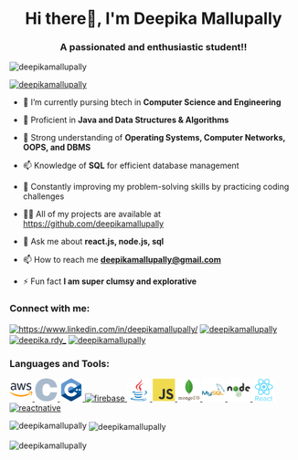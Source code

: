 
<!--
**deepikamallupally/deepikamallupally** is a ✨ _special_ ✨ repository because its `README.md` (this file) appears on your GitHub profile.

Here are some ideas to get you started:

- 🔭 I’m currently working on ...
- 🌱 I’m currently learning ...
- 👯 I’m looking to collaborate on ...
- 🤔 I’m looking for help with ...
- 💬 Ask me about ...
- 📫 How to reach me: ...
- 😄 Pronouns: ...
- ⚡ Fun fact: ...
-->
<h1 align="center">Hi there👋, I'm Deepika Mallupally</h1>
<h3 align="center">A passionated and enthusiastic student!!</h3>

<p align="left"> <img src="https://komarev.com/ghpvc/?username=deepikamallupally&label=Profile%20views&color=0e75b6&style=flat" alt="deepikamallupally" /> </p>

<p align="left"> <a href="https://github.com/ryo-ma/github-profile-trophy"><img src="https://github-profile-trophy.vercel.app/?username=deepikamallupally" alt="deepikamallupally" /></a> </p>

- 🔭 I’m currently pursing btech in **Computer Science and Engineering**

- 🌱 Proficient in **Java and Data Structures & Algorithms**

- 📝 Strong understanding of **Operating Systems, Computer Networks, OOPS, and DBMS**
  
- 📫 Knowledge of **SQL** for efficient database management

- 🔭 Constantly improving my problem-solving skills by practicing coding challenges

- 👨‍💻 All of my projects are available at https://github.com/deepikamallupally

- 💬 Ask me about **react.js, node.js, sql**

- 📫 How to reach me **deepikamallupally@gmail.com**

- ⚡ Fun fact **I am super clumsy and explorative**

<h3 align="left">Connect with me:</h3>
<p align="left">
<a href="https://www.linkedin.com/in/deepika-mallupally-5a52b5282/" target="blank"><img align="center" src="https://raw.githubusercontent.com/rahuldkjain/github-profile-readme-generator/master/src/images/icons/Social/linked-in-alt.svg" alt="https://www.linkedin.com/in/deepikamallupally/" height="30" width="40" /></a>
<a href="https://codesandbox.com/deepikamallupally" target="blank"><img align="center" src="https://raw.githubusercontent.com/rahuldkjain/github-profile-readme-generator/master/src/images/icons/Social/codesandbox.svg" alt="deepikamallupally" height="30" width="40" /></a>
<a href="https://instagram.com/deepika.rdy_" target="blank"><img align="center" src="https://raw.githubusercontent.com/rahuldkjain/github-profile-readme-generator/master/src/images/icons/Social/instagram.svg" alt="deepika.rdy_" height="30" width="40" /></a>
<a href="https://www.leetcode.com/deepikamallupally" target="blank"><img align="center" src="https://raw.githubusercontent.com/rahuldkjain/github-profile-readme-generator/master/src/images/icons/Social/leet-code.svg" alt="deepikamallupally" height="30" width="40" /></a>
</p>

<h3 align="left">Languages and Tools:</h3>
<p align="left"> <a href="https://aws.amazon.com" target="_blank" rel="noreferrer"> <img src="https://raw.githubusercontent.com/devicons/devicon/master/icons/amazonwebservices/amazonwebservices-original-wordmark.svg" alt="aws" width="40" height="40"/> </a> <a href="https://www.cprogramming.com/" target="_blank" rel="noreferrer"> <img src="https://raw.githubusercontent.com/devicons/devicon/master/icons/c/c-original.svg" alt="c" width="40" height="40"/> </a> <a href="https://www.w3schools.com/cpp/" target="_blank" rel="noreferrer"> <img src="https://raw.githubusercontent.com/devicons/devicon/master/icons/cplusplus/cplusplus-original.svg" alt="cplusplus" width="40" height="40"/> </a> <a href="https://firebase.google.com/" target="_blank" rel="noreferrer"> <img src="https://www.vectorlogo.zone/logos/firebase/firebase-icon.svg" alt="firebase" width="40" height="40"/> </a> <a href="https://www.java.com" target="_blank" rel="noreferrer"> <img src="https://raw.githubusercontent.com/devicons/devicon/master/icons/java/java-original.svg" alt="java" width="40" height="40"/> </a> <a href="https://developer.mozilla.org/en-US/docs/Web/JavaScript" target="_blank" rel="noreferrer"> <img src="https://raw.githubusercontent.com/devicons/devicon/master/icons/javascript/javascript-original.svg" alt="javascript" width="40" height="40"/> </a> <a href="https://www.mongodb.com/" target="_blank" rel="noreferrer"> <img src="https://raw.githubusercontent.com/devicons/devicon/master/icons/mongodb/mongodb-original-wordmark.svg" alt="mongodb" width="40" height="40"/> </a> <a href="https://www.mysql.com/" target="_blank" rel="noreferrer"> <img src="https://raw.githubusercontent.com/devicons/devicon/master/icons/mysql/mysql-original-wordmark.svg" alt="mysql" width="40" height="40"/> </a> <a href="https://nodejs.org" target="_blank" rel="noreferrer"> <img src="https://raw.githubusercontent.com/devicons/devicon/master/icons/nodejs/nodejs-original-wordmark.svg" alt="nodejs" width="40" height="40"/> </a> <a href="https://reactjs.org/" target="_blank" rel="noreferrer"> <img src="https://raw.githubusercontent.com/devicons/devicon/master/icons/react/react-original-wordmark.svg" alt="react" width="40" height="40"/> </a> <a href="https://reactnative.dev/" target="_blank" rel="noreferrer"> <img src="https://reactnative.dev/img/header_logo.svg" alt="reactnative" width="40" height="40"/> </a> </p>

<p><img align="left" src="https://github-readme-stats.vercel.app/api/top-langs?username=deepikamallupally&show_icons=true&locale=en&layout=compact" alt="deepikamallupally" /></p>

<p>&nbsp;<img align="center" src="https://github-readme-stats.vercel.app/api?username=deepikamallupally&show_icons=true&locale=en" alt="deepikamallupally" /></p>

<p><img align="center" src="https://github.com/deepikamallupally" alt="deepikamallupally" /></p>
